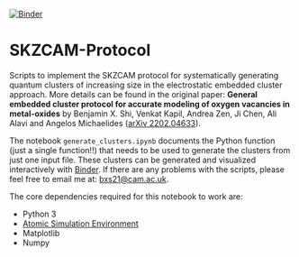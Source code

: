 [![Binder](https://mybinder.org/badge_logo.svg)](https://mybinder.org/v2/gh/benshi97/SKZCAM-Protocol/HEAD?labpath=generate_clusters.ipynb)

# SKZCAM-Protocol
Scripts to implement the SKZCAM protocol for systematically generating quantum clusters of increasing size in the electrostatic embedded cluster approach. More details can be found in the original paper: **General embedded cluster protocol for accurate modeling of oxygen vacancies in metal-oxides** by Benjamin X. Shi, Venkat Kapil, Andrea Zen, Ji Chen, Ali Alavi and Angelos Michaelides ([arXiv 2202.04633](https://arxiv.org/abs/2202.04633)).

The notebook `generate_clusters.ipynb` documents the Python function (just a single function!!) that needs to be used to generate the clusters from just one input file. These clusters can be generated and visualized interactively with [Binder](https://mybinder.org/v2/gh/benshi97/SKZCAM-Protocol/HEAD?labpath=generate_clusters.ipynb). If there are any problems with the scripts, please feel free to email me at: [bxs21@cam.ac.uk](mailto:bxs21@cam.ac.uk).

The core dependencies required for this notebook to work are:
* Python 3
* [Atomic Simulation Environment](https://wiki.fysik.dtu.dk/ase/)
* Matplotlib
* Numpy

